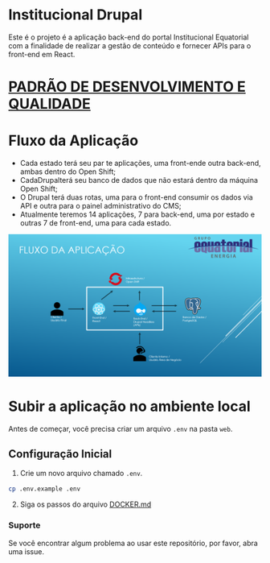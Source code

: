 # Institucional Drupal
Este é o projeto é a aplicação back-end do portal Institucional Equatorial com a finalidade de realizar a gestão de conteúdo e fornecer APIs para o front-end em React. 



# [PADRÃO DE DESENVOLVIMENTO E QUALIDADE](/readme/Definições.md)



# Fluxo da Aplicação
- Cada estado terá seu par te aplicações, uma front-ende outra back-end, ambas dentro do Open Shift;
- CadaDrupalterá seu banco de dados que não estará dentro da máquina Open Shift;
- O Drupal terá duas rotas, uma para o front-end consumir os dados via API e outra para o painel administrativo do CMS;
- Atualmente teremos 14 aplicações, 7 para back-end, uma por estado e outras 7 de front-end, uma para cada estado.

![Fluxo da aplicação](/readme/fluxo_aplicacao.png)



# Subir a aplicação no ambiente local
Antes de começar, você precisa criar um arquivo `.env` na pasta `web`.

## Configuração Inicial

1. Crie um novo arquivo chamado `.env`.

```bash
cp .env.example .env
```

2. Siga os passos do arquivo [DOCKER.md](/readme/DOCKER.md)

### Suporte

Se você encontrar algum problema ao usar este repositório, por favor, abra uma issue.
